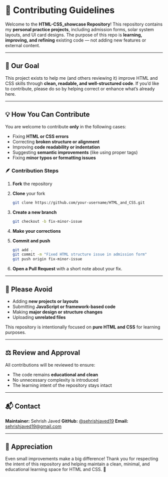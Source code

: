 # 💎 Contributing Guidelines

Welcome to the **HTML-CSS_showcase Repository**!
This repository contains my **personal practice projects**, including admission forms, solar system layouts, and UI card designs.
The purpose of this repo is **learning, improving, and refining** existing code — not adding new features or external content.

---

## 🌟 Our Goal

This project exists to help me (and others reviewing it) improve HTML and CSS skills through **clean, readable, and well-structured code**.
If you’d like to contribute, please do so by helping correct or enhance what’s already here.

---

## 💡 How You Can Contribute

You are welcome to contribute **only** in the following cases:

* Fixing **HTML or CSS errors**
* Correcting **broken structure or alignment**
* Improving **code readability or indentation**
* Suggesting **semantic improvements** (like using proper tags)
* Fixing **minor typos or formatting issues**

### 🪶 Contribution Steps

1. **Fork** the repository
2. **Clone** your fork

   ```bash
   git clone https://github.com/your-username/HTML_and_CSS.git
   ```
3. **Create a new branch**

   ```bash
   git checkout -b fix-minor-issue
   ```
4. **Make your corrections**
5. **Commit and push**

   ```bash
   git add .
   git commit -m "Fixed HTML structure issue in admission form"
   git push origin fix-minor-issue
   ```
6. **Open a Pull Request** with a short note about your fix.

---

## 🚫 Please Avoid

* Adding **new projects or layouts**
* Submitting **JavaScript or framework-based code**
* Making **major design or structure changes**
* Uploading **unrelated files**

This repository is intentionally focused on **pure HTML and CSS** for learning purposes.

---

## ⚖️ Review and Approval

All contributions will be reviewed to ensure:

* The code remains **educational and clean**
* No unnecessary complexity is introduced
* The learning intent of the repository stays intact

---

## 📬 Contact

**Maintainer:** Sehrish Javed
**GitHub:** [@sehrishjaved19](https://github.com/sehrishjaved19)
**Email:** [sehrishjaved19@gmail.com](mailto:sehrishjaved19@gmail.com)

---

## 💖 Appreciation

Even small improvements make a big difference!
Thank you for respecting the intent of this repository and helping maintain a clean, minimal, and educational learning space for HTML and CSS. 🌼

